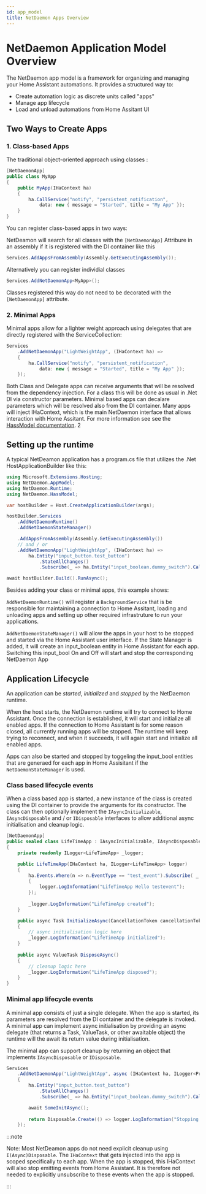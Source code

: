 ```yaml
---
id: app_model
title: NetDaemon Apps Overview
---
```


# NetDaemon Application Model Overview

The NetDaemon app model is a framework for organizing and managing your Home Assistant automations. It provides a structured way to:

- Create automation logic as discrete units called "apps"
- Manage app lifecycle
- Load and unload automations from Home Assitant UI


## Two Ways to Create Apps

### 1. Class-based Apps
The traditional object-oriented approach using classes :

```csharp
[NetDaemonApp]
public class MyApp
{
    public MyApp(IHaContext ha)
    {
        ha.CallService("notify", "persistent_notification", 
            data: new { message = "Started", title = "My App" });
    }
}
```

You can register class-based apps in two ways:

NetDeamon will search for all classes with the `[NetDaemonApp]` Attribure in an assembly if it is registered with the DI container like this

```csharp
Services.AddAppsFromAssembly(Assembly.GetExecutingAssembly());
```

Alternatively you can register individial classes 


```csharp
Services.AddNetDaemonApp<MyApp>();
```

Classes registered this way do not need to be decorated with the `[NetDaemonApp]` attribute.

### 2. Minimal Apps
Minimal apps allow for a lighter weight approach using delegates that are directly registered with the ServiceCollection:

```csharp
Services
    .AddNetDaemonApp("LightWeightApp", (IHaContext ha) =>
    {
        ha.CallService("notify", "persistent_notification", 
            data: new { message = "Started", title = "My App" });
    });
```

Both Class and Delegate apps can receive arguments that will be resolved from the dependency injection. For a class this will be done as usual in .Net DI via constructor parameters. Minimal based apps can decalare parameters which will be resolved also from the DI container. Many apps will inject IHaContext, which is the main NetDaemon interface that allows interaction with Home Assitant. For more information see see the [HassModel documentation](./hassmodel). 2

## Setting up the runtime
A typical NetDeamon application has a program.cs file that utilizes the .Net HostApplicationBuilder like this:

```csharp
using Microsoft.Extensions.Hosting;
using NetDaemon.AppModel;
using NetDaemon.Runtime;
using NetDaemon.HassModel;

var hostBuilder = Host.CreateApplicationBuilder(args);

hostBuilder.Services
    .AddNetDaemonRuntime()
    .AddNetDaemonStateManager()

    .AddAppsFromAssembly(Assembly.GetExecutingAssembly())
    // and / or
    .AddNetDaemonApp("LightWeightApp", (IHaContext ha) =>
        ha.Entity("input_button.test_button")
            .StateAllChanges()
            .Subscribe(_ => ha.Entity("input_boolean.dummy_switch").CallService("toggle")));

await hostBuilder.Build().RunAsync();
```

Besides adding your class or minimal apps, this example shows:

`AddNetDaemonRuntime()` will register a `BackgroundService` that is be responsible for maintaining a connection to Home Assitant, loading and unloading apps and setting up other required infrastruture to run your applications.

`AddNetDaemonStateManager()` will allow the apps in your host to be stopped and started via the Home Assistant user interface. If the State Manager is added, it will create an input_boolean entity in Home Assistant for each app. Switching this input_bool On and Off will start and stop the corresponding NetDaemon App

## Application Lifecycle

An application can be _started_, _initialized_ and _stopped_ by the NetDaemon runtime.

When the host starts, the NetDaemon runtime will try to connect to Home Assistant. Once the connection is established, it will start and initialize all enabled apps. If the connection to Home Assistant is for some reason closed, all currently running apps will be stopped. The runtime will keep trying to reconnect, and when it succeeds, it will again start and initialize all enabled apps.


Apps can also be started and stopped by toggeling the input_bool entities that are generaed for each app in Home Assisitant if the `NetDaemonStateManager` is used.

### Class based lifecycle events

When a class based app is started, a new instance of the class is created using the DI container to provide the arguments for its constructor. The class can then optionally implement the `IAsyncInitializable`, `IAsyncDisposable` and / or `IDisposable` interfaces to allow additional async initialisation and cleanup logic.

```csharp
[NetDaemonApp]
public sealed class LifeTimeApp : IAsyncInitializable, IAsyncDisposable
{
    private readonly ILogger<LifeTimeApp> _logger;

    public LifeTimeApp(IHaContext ha, ILogger<LifeTimeApp> logger)
    {
        ha.Events.Where(n => n.EventType == "test_event").Subscribe( _ =>
        {
            logger.LogInformation("LifeTimeApp Hello testevent");
        });
        
        _logger.LogInformation("LifeTimeApp created");
    }

    public async Task InitializeAsync(CancellationToken cancellationToken)
    {
        // async initialisation logic here
        _logger.LogInformation("LifeTimeApp initialized");
    }
    
    public async ValueTask DisposeAsync()
    {
        // cleanup logic here
        _logger.LogInformation("LifeTimeApp disposed");
    }
}
```

### Minimal app lifecycle events
A minimal app consists of just a single delegate. When the app is started, its parameters are resolved from the DI container and the delegate is invoked. A minimal app can implement async initialisation by providing an async delegate (that returns a Task, ValueTask, or other awaitable object) the runtime will the await its return value during initialisation. 

The minimal app can support cleanup by returning an object that implements `IAsyncDisposable` or `IDisposable`.

```csharp
Services
    .AddNetDaemonApp("LightWeightApp", async (IHaContext ha, ILogger<Program> logger) =>
    {
        ha.Entity("input_button.test_button")
            .StateAllChanges()
            .Subscribe(_ => ha.Entity("input_boolean.dummy_switch").CallService("toggle"));

        await SomeInitAsync();
        
        return Disposable.Create(() => logger.LogInformation("Stopping minimal App"));
    });
```


:::note

Note: Most NetDeamon apps do not need explicit cleanup using `I(Async)Disposable`. The `IHaContext` that gets injected into the app is scoped specifically to each app. When the app is stopped, this IHaContext will also stop emitting events from Home Assistant. It is therefore not needed to explicitly unsubscribe to these events when the app is stopped.

:::
